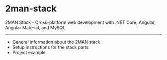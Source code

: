 # 2man-stack
2MAN Stack - Cross-platform web development with .NET Core, Angular, Angular Material, and MySQL

***

* General information about the 2MAN stack
* Setup instructions for the stack parts
* Project example
